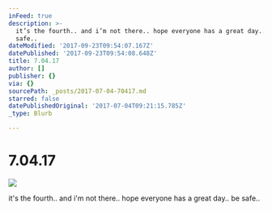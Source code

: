 ```yaml
---
inFeed: true
description: >-
  it’s the fourth.. and i’m not there.. hope everyone has a great day.. be
  safe..
dateModified: '2017-09-23T09:54:07.167Z'
datePublished: '2017-09-23T09:54:08.648Z'
title: 7.04.17
author: []
publisher: {}
via: {}
sourcePath: _posts/2017-07-04-70417.md
starred: false
datePublishedOriginal: '2017-07-04T09:21:15.785Z'
_type: Blurb

---
```

# 7.04.17
![](https://the-grid-user-content.s3-us-west-2.amazonaws.com/c19dfed1-a796-4d36-83ba-2106ad093386.jpg)

it's the fourth.. and i'm not there.. hope everyone has a great day.. be safe..